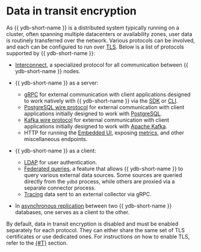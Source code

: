 # Data in transit encryption

As {{ ydb-short-name }} is a distributed system typically running on a cluster, often spanning multiple datacenters or availability zones, user data is routinely transferred over the network. Various protocols can be involved, and each can be configured to run over [TLS](https://en.wikipedia.org/wiki/Transport_Layer_Security). Below is a list of protocols supported by {{ ydb-short-name }}:

* [Interconnect](../../concepts/glossary.md#actor-system-interconnect), a specialized protocol for all communication between {{ ydb-short-name }} nodes.
* {{ ydb-short-name }} as a server:

  * [gRPC](../../reference/ydb-sdk/overview-grpc-api.md) for external communication with client applications designed to work natively with {{ ydb-short-name }} via the [SDK](../../reference/ydb-sdk/index.md) or [CLI](../../reference/ydb-cli/index.md).
  * [PostgreSQL wire protocol](../../postgresql/intro.md) for external communication with client applications initially designed to work with [PostgreSQL](https://www.postgresql.org/).
  * [Kafka wire protocol](../../reference/kafka-api/index.md) for external communication with client applications initially designed to work with [Apache Kafka](https://kafka.apache.org/).
  * HTTP for running the [Embedded UI](../../reference/embedded-ui/index.md), exposing [metrics](../../devops/manual/monitoring.md), and other miscellaneous endpoints.

* {{ ydb-short-name }} as a client:

  * [LDAP](../../security/authentication.md#ldap) for user authentication.
  * [Federated queries](../../concepts/federated_query/index.md), a feature that allows {{ ydb-short-name }} to query various external data sources. Some sources are queried directly from the `ydbd` process, while others are proxied via a separate connector process.
  * [Tracing](../../reference/observability/tracing/setup.md) data sent to an external collector via gRPC.

* In [asynchronous replication](../../concepts/async-replication.md) between two {{ ydb-short-name }} databases, one serves as a client to the other.

By default, data in transit encryption is disabled and must be enabled separately for each protocol. They can either share the same set of TLS certificates or use dedicated ones. For instructions on how to enable TLS, refer to the [{#T}](../../reference/configuration/tls.md) section.
